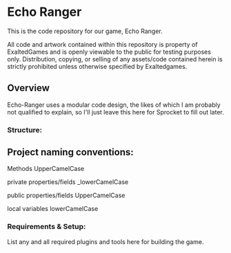 Echo Ranger
======

This is the code repository for our game, Echo Ranger.

All code and artwork contained within this repository is property of ExaltedGames and is openly viewable to the public for testing purposes only.
Distribution, copying, or selling of any assets/code contained herein is strictly prohibited unless otherwise specified by Exaltedgames.

Overview
--------
Echo-Ranger uses a modular code design, the likes of which I am probably not qualified to explain, so I'll just leave this here for Sprocket to fill out later.

### Structure:

## Project naming conventions:

Methods UpperCamelCase

private properties/fields _lowerCamelCase

public properties/fields UpperCamelCase

local variables lowerCamelCase


### Requirements & Setup:

List any and all required plugins and tools here for building the game.
